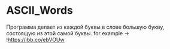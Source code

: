 # ASCII_Words
Программа делает из каждой буквы в слове большую букву, состоящую из этой самой буквы.
for example ->  
!https://ibb.co/ebVOUw
